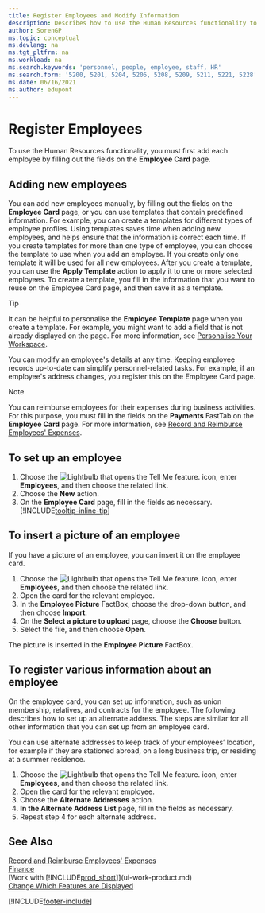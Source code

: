 ```yaml
---
title: Register Employees and Modify Information
description: Describes how to use the Human Resources functionality to register new personnel or edit employee information for existing staff.
author: SorenGP
ms.topic: conceptual
ms.devlang: na
ms.tgt_pltfrm: na
ms.workload: na
ms.search.keywords: 'personnel, people, employee, staff, HR'
ms.search.form: '5200, 5201, 5204, 5206, 5208, 5209, 5211, 5221, 5228'
ms.date: 06/16/2021
ms.author: edupont
---
```

# <a name="register-employees"></a><a name="register-employees"></a><a name="register-employees"></a>Register Employees

To use the Human Resources functionality, you must first add each employee by filling out the fields on the **Employee Card** page.

## <a name="adding-new-employees"></a><a name="adding-new-employees"></a><a name="adding-new-employees"></a>Adding new employees

You can add new employees manually, by filling out the fields on the **Employee Card** page, or you can use templates that contain predefined information. For example, you can create a templates for different types of employee profiles. Using templates saves time when adding new employees, and helps ensure that the information is correct each time. If you create templates for more than one type of employee, you can choose the template to use when you add an employee. If you create only one template it will be used for all new employees. After you create a template, you can use the **Apply Template** action to apply it to one or more selected employees. To create a template, you fill in the information that you want to reuse on the Employee Card page, and then save it as a template.

> [!TIP]
> It can be helpful to personalise the **Employee Template** page when you create a template. For example, you might want to add a field that is not already displayed on the page. For more information, see [Personalise Your Workspace](ui-personalization-user.md#to-start-personalizing-a-page-through-the-personalizing-banner).

You can modify an employee's details at any time. Keeping employee records up-to-date can simplify personnel-related tasks. For example, if an employee's address changes, you register this on the Employee Card page.

> [!NOTE]  
> You can reimburse employees for their expenses during business activities. For this purpose, you must fill in the fields on the **Payments** FastTab on the **Employee Card** page. For more information, see [Record and Reimburse Employees' Expenses](finance-how-record-reimburse-employee-expenses.md).

## <a name="to-set-up-an-employee"></a><a name="to-set-up-an-employee"></a><a name="to-set-up-an-employee"></a>To set up an employee

1. Choose the ![Lightbulb that opens the Tell Me feature.](media/ui-search/search_small.png "Tell me what you want to do") icon, enter **Employees**, and then choose the related link.
2. Choose the **New** action.
3. On the **Employee Card** page, fill in the fields as necessary. [!INCLUDE[tooltip-inline-tip](includes/tooltip-inline-tip_md.md)]

## <a name="to-insert-a-picture-of-an-employee"></a><a name="to-insert-a-picture-of-an-employee"></a><a name="to-insert-a-picture-of-an-employee"></a>To insert a picture of an employee

If you have a picture of an employee, you can insert it on the employee card.

1. Choose the ![Lightbulb that opens the Tell Me feature.](media/ui-search/search_small.png "Tell me what you want to do") icon, enter **Employees**, and then choose the related link.
2. Open the card for the relevant employee.
3. In the **Employee Picture** FactBox, choose the drop-down button, and then choose **Import**.
4. On the **Select a picture to upload** page, choose the **Choose** button.
5. Select the file, and then choose **Open**.

The picture is inserted in the **Employee Picture** FactBox.

## <a name="to-register-various-information-about-an-employee"></a><a name="to-register-various-information-about-an-employee"></a><a name="to-register-various-information-about-an-employee"></a>To register various information about an employee

On the employee card, you can set up information, such as union membership, relatives, and contracts for the employee. The following describes how to set up an alternate address. The steps are similar for all other information that you can set up from an employee card.

You can use alternate addresses to keep track of your employees’ location, for example if they are stationed abroad, on a long business trip, or residing at a summer residence.

1. Choose the ![Lightbulb that opens the Tell Me feature.](media/ui-search/search_small.png "Tell me what you want to do") icon, enter **Employees**, and then choose the related link.
2. Open the card for the relevant employee.
3. Choose the **Alternate Addresses** action.
4. **In the Alternate Address List** page, fill in the fields as necessary.
5. Repeat step 4 for each alternate address.

## <a name="see-also"></a><a name="see-also"></a><a name="see-also"></a>See Also

[Record and Reimburse Employees' Expenses](finance-how-record-reimburse-employee-expenses.md)  
[Finance](finance.md)  
[Work with [!INCLUDE[prod_short](includes/prod_short.md)]](ui-work-product.md)  
[Change Which Features are Displayed](ui-experiences.md)


[!INCLUDE[footer-include](includes/footer-banner.md)]
